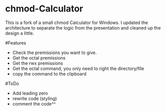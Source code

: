 # chmod-Calculator
This is a fork of a small chmod Calculator for Windows.
I updated the architecture to separate the logic from the presentation and cleaned up the design a little.

#Features
- Check the premissions you want to give.
- Get the octal premissions
- Get the rwx premissions
- Get the octal command, you only need to right the directory/file
- copy the command to the clipboard

#ToDo
- Add leading zero
- rewrite code (styling)
- comment the code^^

